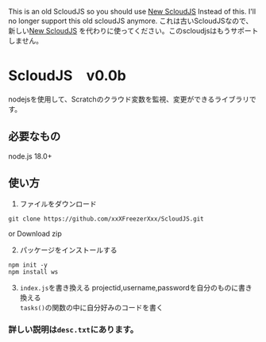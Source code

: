 This is an old ScloudJS so you should use [New ScloudJS](https://github.com/xxXFreezerXxx/newscloudjs) Instead of this. I'll no longer support this old scloudJS anymore.   これは古いScloudJSなので、新しい[New ScloudJS](https://github.com/xxXFreezerXxx/newscloudjs) を代わりに使ってください。このscloudjsはもうサポートしません。  

# ScloudJS　v0.0b
nodejsを使用して、Scratchのクラウド変数を監視、変更ができるライブラリです。

## 必要なもの
node.js 18.0+
## 使い方
1. ファイルをダウンロード
```
git clone https://github.com/xxXFreezerXxx/ScloudJS.git
```
or Download zip

2. パッケージをインストールする
```
npm init -y
npm install ws
```
3. `index.js`を書き換える
projectid,username,passwordを自分のものに書き換える<br>
`tasks()`の関数の中に自分好みのコードを書く

### 詳しい説明は`desc.txt`にあります。
